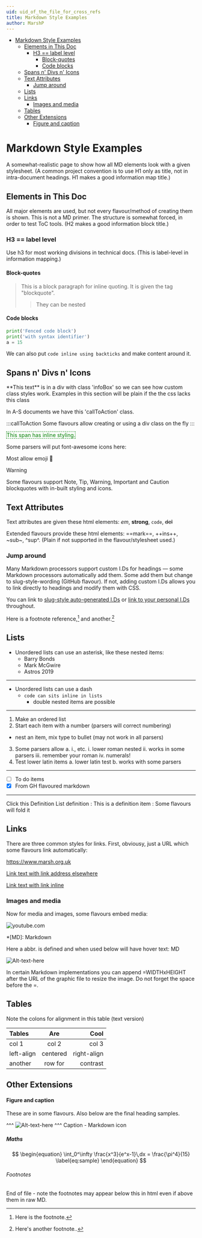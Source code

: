 ```yaml
---
uid: uid_of_the_file_for_cross_refs
title: Markdown Style Examples
author: MarshP
---
```


<!-- Start Document Outline -->

* [Markdown Style Examples](#markdown-style-examples)
	* [Elements in This Doc](#elements-in-this-doc)
		* [H3 == label level](#h3--label-level)
			* [Block-quotes](#block-quotes)
			* [Code blocks](#code-blocks)
	* [Spans n' Divs n' Icons](#spans-n-divs-n-icons)
	* [Text Attributes](#text-attributes)
		* [Jump around](#jump-around)
	* [Lists](#lists)
	* [Links](#links)
		* [Images and media](#images-and-media)
	* [Tables](#tables)
	* [Other Extensions](#other-extensions)
		* [Figure and caption](#figure-and-caption)

<!-- End Document Outline -->

# Markdown Style Examples

A somewhat-realistic page to show how all MD elements look with a given stylesheet. (A common project convention is to use H1 only as title, not in intra-document headings. H1 makes a good information map title.) 
## Elements in This Doc

All major elements are used, but not every flavour/method of creating
them is shown. This is not a MD primer. The structure is somewhat forced, in order to test ToC tools. (H2 makes a good information block title.)

### H3 == label level

Use h3 for most working divisions in technical docs. (This is label-level in information mapping.)

#### Block-quotes

> This is a block paragraph for inline
> quoting. It is given the tag "blockquote".
> > They can be nested

#### Code blocks

```Python
print('Fenced code block')
print('with syntax identifier')
a = 15
```

We can also put `code inline using backticks` and make content around it.

## Spans n' Divs n' Icons

<div class="infoBox">
**This text** is in a div with class 'infoBox' so we can see how custom class styles work. Examples in this section will be plain if the the css lacks this class
</div>

In A-S documents <span class="callToAction">we have this 'callToAction' class</span>.

:::callToAction
Some flavours allow creating or using a div class on the fly
:::

<span style="color: green; border: 1px dashed;">This span has inline styling.</span>

Some parsers will put font-awesome icons here: <i class="fa fa-eye fa-fw"></i><i class="fa fa-pencil fa-fw"></i>

Most allow emoji :red_car:

> [!Warning]
> Some flavours support Note, Tip, Warning, Important and Caution blockquotes with in-built styling and icons. 

## Text Attributes

Text attributes are given these html elements: *em*, **strong**, `code`, ~~del~~

Extended flavours provide these html elements: ==mark==, ++ins++, ~sub~, ^sup^. (Plain if not supported in the flavour/stylesheet used.)

### Jump around
<a id="jump-here"></a>
Many Markdown processors support custom I.Ds for headings — some Markdown processors automatically add them. Some add them but change to slug-style-wording (GitHub flavour). If not, adding custom I.Ds allows you to link directly to headings and modify them with CSS.

You can link to [slug-style auto-generated I.Ds](#jump-around) or [link to your personal I.Ds](#jump-here) throughout.

Here is a footnote reference,[^1] and another.[^longnote]

## Lists

* Unordered lists can use an asterisk, like these nested items:
  * Barry Bonds
  * Mark McGwire
  * Astros 2019
 
---

- Unordered lists can use a dash
  - `code can sits inline in lists`
    - double nested items are possible
 
---

1. Make an ordered list
2. Start each item with a number (parsers will correct numbering)
  * nest an item, mix type to bullet (may not work in all parsers)
3. Some parsers allow a. i., etc.
  i. lower roman nested
  ii. works in some parsers
  iii. remember your roman
  iv. numerals!
4. Test lower latin items
  a. lower latin test
  b. works with some parsers
 
---

- [ ] To do items
- [x] From GH flavoured markdown

---

Click this Definition List definition
:   This is a definition item
:   Some flavours will fold it

## Links

There are three common styles for links. First, obviousy, just a URL which some flavours link automatically:

https://www.marsh.org.uk

[Link text with link address elsewhere][link-at-doc-end]

[Link text with link inline](https://www.marsh.org.uk)

### Images and media

Now for media and images, some flavours embed media:

![youtube.com](https://www.youtube.com/watch?v=mswPy5bt3TQ)

*[MD]: Markdown

Here a abbr. is defined and when used below will have hover text: MD

![Alt-text-here](https://upload.wikimedia.org/wikipedia/commons/thumb/5/51/Octicons-markdown.svg/128px-Octicons-markdown.svg.png)

In certain Markdown implementations you can append =WIDTHxHEIGHT after the URL of the graphic file to resize the image. Do not forget the space before the =.

## Tables

Note the colons for alignment in this table (text version)

|Tables|Are|Cool|
|:----|:----:|----:|
|col 1|col 2|col 3|
|left-align|centered|right-align|
|another|row for|contrast|

## Other Extensions

#### Figure and caption

These are in some flavours. Also below are the final heading samples.

^^^
![Alt-text-here](https://upload.wikimedia.org/wikipedia/commons/thumb/5/51/Octicons-markdown.svg/128px-Octicons-markdown.svg.png)
^^^ Caption - Markdown icon

##### Maths

$$
\begin{equation}
  \int_0^\infty \frac{x^3}{e^x-1}\,dx = \frac{\pi^4}{15}
  \label{eq:sample}
\end{equation}
$$

###### Footnotes

[^1]: Here is the footnote.
[^longnote]: Here's another footnote..

[link-at-doc-end]: https://www.marsh.org.uk

End of file - note the footnotes may appear below this in html even if above them in raw MD.
